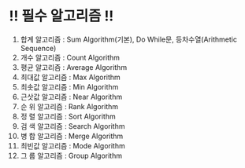 # !! 필수 알고리즘 !!

01. 합계 알고리즘 : Sum Algorithm(기본), Do While문, 등차수열(Arithmetic Sequence)
02. 개수 알고리즘 : Count Algorithm
03. 평균 알고리즘 : Average Algorithm
04. 최대값 알고리즘 : Max Algorithm
05. 최솟값 알고리즘 : Min Algorithm
06. 근삿값 알고리즘 : Near Algorithm
07. 순 위 알고리즘 : Rank Algorithm
08. 정 렬 알고리즘 : Sort Algorithm
09. 검 색 알고리즘 : Search Algorithm
10. 병 합 알고리즘 : Merge Algorithm
11. 최빈값 알고리즘 : Mode Algorithm
12. 그 룹 알고리즘 : Group Algorithm

